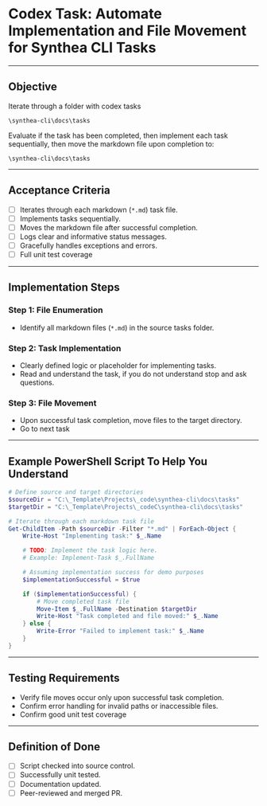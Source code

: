 # Codex Task: Automate Implementation and File Movement for Synthea CLI Tasks

---

## Objective
Iterate through a folder with codex tasks

```
\synthea-cli\docs\tasks
```

Evaluate if the task has been completed, then implement each task sequentially, then move the markdown file upon completion to:

```
\synthea-cli\docs\tasks
```

---

## Acceptance Criteria
- [ ] Iterates through each markdown (`*.md`) task file.
- [ ] Implements tasks sequentially.
- [ ] Moves the markdown file after successful completion.
- [ ] Logs clear and informative status messages.
- [ ] Gracefully handles exceptions and errors.
- [ ] Full unit test coverage

---

## Implementation Steps

### Step 1: File Enumeration
- Identify all markdown files (`*.md`) in the source tasks folder.

### Step 2: Task Implementation
- Clearly defined logic or placeholder for implementing tasks.
- Read and understand the task, if you do not understand stop and ask questions.

### Step 3: File Movement
- Upon successful task completion, move files to the target directory.
- Go to next task

---

## Example PowerShell Script To Help You Understand

```powershell
# Define source and target directories
$sourceDir = "C:\_Template\Projects\_code\synthea-cli\docs\tasks"
$targetDir = "C:\_Template\Projects\_codeC\synthea-cli\docs\tasks"

# Iterate through each markdown task file
Get-ChildItem -Path $sourceDir -Filter "*.md" | ForEach-Object {
    Write-Host "Implementing task:" $_.Name

    # TODO: Implement the task logic here.
    # Example: Implement-Task $_.FullName

    # Assuming implementation success for demo purposes
    $implementationSuccessful = $true

    if ($implementationSuccessful) {
        # Move completed task file
        Move-Item $_.FullName -Destination $targetDir
        Write-Host "Task completed and file moved:" $_.Name
    } else {
        Write-Error "Failed to implement task:" $_.Name
    }
}
```

---

## Testing Requirements
- Verify file moves occur only upon successful task completion.
- Confirm error handling for invalid paths or inaccessible files.
- Confirm good unit test coverage
---

## Definition of Done
- [ ] Script checked into source control.
- [ ] Successfully unit tested.
- [ ] Documentation updated.
- [ ] Peer-reviewed and merged PR.